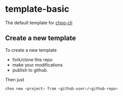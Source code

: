 # template-basic

The default template for [choo-cli](https://github.com/trainyard/choo-cli)

## Create a new template

To create a new template
- fork/clone this repo
- make your modifications
- publish to github.

Then just
```bash
choo new <project> from <github-user>/<github-repo>
```



